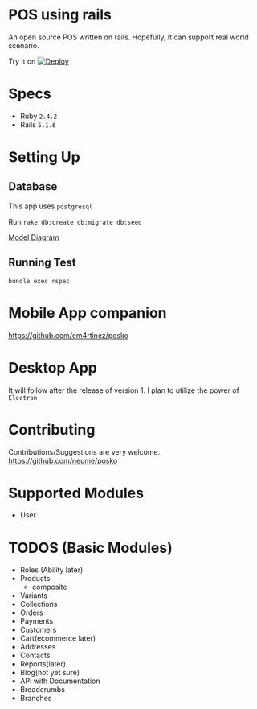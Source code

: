 # POS using rails
  An open source POS written on rails. Hopefully, it can support real world scenario.

  Try it on [![Deploy](https://www.herokucdn.com/deploy/button.svg)](https://heroku.com/deploy?template=https://github.com/neume/posko)

# Specs
* Ruby ``` 2.4.2 ```
* Rails ```5.1.6```

# Setting Up
## Database
  This app uses ```postgresql```

  Run ```rake db:create db:migrate db:seed```

  [Model Diagram](../blob/develop/doc/models_brief.svg)

## Running Test
```bundle exec rspec```

# Mobile App companion
  https://github.com/em4rtinez/posko

# Desktop App
  It will follow after the release of version 1. I plan to utilize the power of ```Electron```

# Contributing
  Contributions/Suggestions are very welcome. https://github.com/neume/posko

# Supported Modules
+ User

# TODOS (Basic Modules)
+ Roles (Ability later)
+ Products
  - composite
+ Variants
+ Collections
+ Orders
+ Payments
+ Customers
+ Cart(ecommerce later)
+ Addresses
+ Contacts
+ Reports(later)
+ Blog(not yet sure)
+ API with Documentation
+ Breadcrumbs
+ Branches
